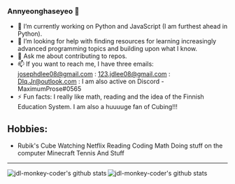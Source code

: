 ### Annyeonghaseyeo 👋

- 🔭 I’m currently working on Python and JavaScript (I am furthest ahead in Python).
- 🤔 I’m looking for help with finding resources for learning increasingly advanced programming topics and building upon what I know.
- 💬 Ask me about contributing to repos.
- 📫 If you want to reach me, I have three emails: josephdlee08@gmail.com : 123.jdlee08@gmail.com : Dlq.Jr@outlook.com : I am also active on Discord - MaximumProse#0565 
- ⚡ Fun facts: I really like math, reading and the idea of the Finnish Education System. I am also a huuuuge fan of Cubing!!!

<h2>
  Hobbies:
  </h2>

<ul>
  <li>
    Rubik's Cube
    Watching Netflix
    Reading
    Coding
    Math
    Doing stuff on the computer
    Minecraft
    Tennis
    And Stuff 
    </li>
  </ul>

<hr>

<img alt="jdl-monkey-coder's github stats" align="left" src="https://github-readme-stats.vercel.app/api?username=jdl-monkey-coder&count_private=true&show_icons=true&theme=radical&hide_border=true"/>
<img alt="jdl-monkey-coder's github stats" align="left" src="https://github-readme-stats.vercel.app/api/top-langs/?username=jdl-monkey-coder&layout=compact&theme=radical&hide_border=true&card_width=250"/>
